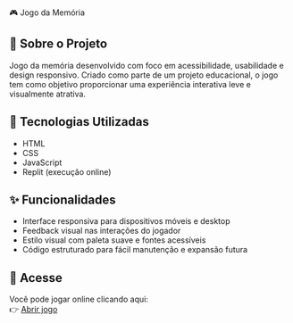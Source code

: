 🎮 Jogo da Memória

## 🧠 Sobre o Projeto
Jogo da memória desenvolvido com foco em acessibilidade, usabilidade e design responsivo. Criado como parte de um projeto educacional, o jogo tem como objetivo proporcionar uma experiência interativa leve e visualmente atrativa.

## 🚀 Tecnologias Utilizadas
- HTML
- CSS
- JavaScript
- Replit (execução online)

## ✨ Funcionalidades
- Interface responsiva para dispositivos móveis e desktop  
- Feedback visual nas interações do jogador  
- Estilo visual com paleta suave e fontes acessíveis  
- Código estruturado para fácil manutenção e expansão futura  

## 🔗 Acesse
Você pode jogar online clicando aqui:  
👉 [Abrir jogo](https://a2fea0b2-029a-464b-8a47-b8f1eeebfded-00-2lhdd7oa1hrvk.riker.replit.dev/pages/game.html)
